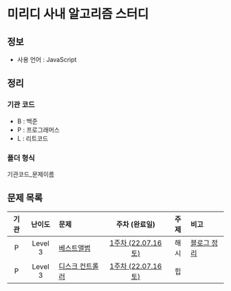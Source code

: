 # 미리디 사내 알고리즘 스터디

## 정보

- 사용 언어 : JavaScript

## 정리

### 기관 코드

- B : 백준
- P : 프로그래머스
- L : 리트코드

### 폴더 형식

기관코드_문제이름

## 문제 목록

| 기관 | 난이도 | 문제 | 주차 (완료일) | 주제 | 비고 |
| :--: | :------: | :-- | :----: | :--: | :-- |
| P | Level 3 | [베스트앨범](https://school.programmers.co.kr/learn/courses/30/lessons/42579) | [1주차 (22.07.16 토)](./P_베스트앨범/solution.js) | 해시 | [블로그 정리](https://velog.io/@dev_2dong/%EC%95%8C%EA%B3%A0%EB%A6%AC%EC%A6%98-%ED%94%84%EB%A1%9C%EA%B7%B8%EB%9E%98%EB%A8%B8%EC%8A%A4-%EB%B2%A0%EC%8A%A4%ED%8A%B8%EC%95%A8%EB%B2%94-Level-3) | 
| P | Level 3 | [디스크 컨트롤러](https://school.programmers.co.kr/learn/courses/30/lessons/42627) | [1주차 (22.07.16 토)](./P_디스크_컨트롤러/solution1.js) | 힙 | | 